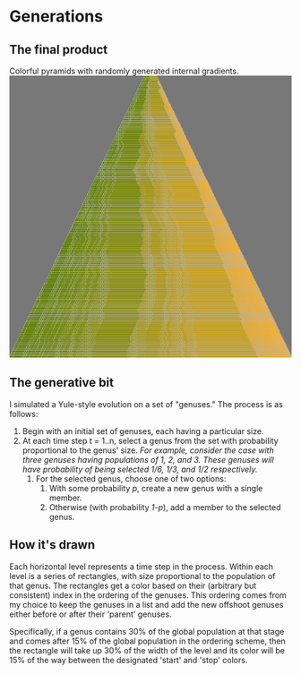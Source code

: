 # Generations

## The final product
Colorful pyramids with randomly generated internal gradients.
![Example pyramid](-10715135---282579.png)

## The generative bit
I simulated a Yule-style evolution on a set of "genuses." The process is as follows:  
1. Begin with an initial set of genuses, each having a particular size.
2. At each time step t = 1..n, select a genus from the set with probability proportional to the genus' size. *For example, consider the case with three genuses having populations of 1, 2, and 3. These genuses will have probability of being selected 1/6, 1/3, and 1/2 respectively.*
   1. For the selected genus, choose one of two options:  
      1. With some probability *p*, create a new genus with a single member. 
      2. Otherwise (with probability *1-p*), add a member to the selected genus.

## How it's drawn
Each horizontal level represents a time step in the process. Within each level is a series of rectangles, with size proportional to the population of that genus. The rectangles get a color based on their (arbitrary but consistent) index in the ordering of the genuses. This ordering comes from my choice to keep the genuses in a list and add the new offshoot genuses either before or after their 'parent' genuses.

Specifically, if a genus contains 30% of the global population at that stage and comes after 15% of the global population in the ordering scheme, then the rectangle will take up 30% of the width of the level and its color will be 15% of the way between the designated 'start' and 'stop' colors.